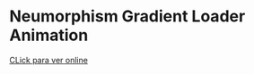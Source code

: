 # Neumorphism Gradient Loader Animation


[CLick para ver online](https://sebagnh.github.io/Neumorphism-Gradient-Loader-Animation/ "Click para ver online")
